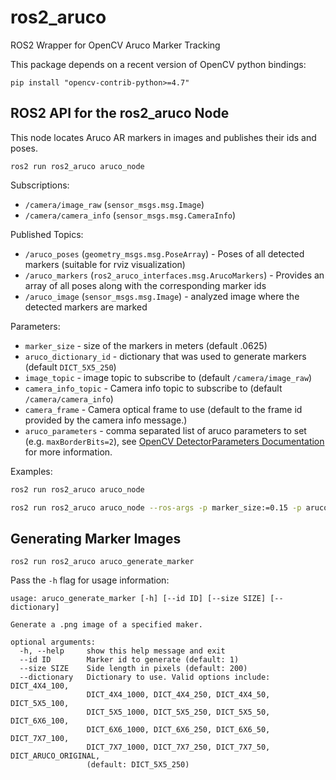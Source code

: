 # ros2_aruco

ROS2 Wrapper for OpenCV Aruco Marker Tracking

This package depends on a recent version of OpenCV python bindings:

```
pip install "opencv-contrib-python>=4.7"
```


## ROS2 API for the ros2_aruco Node

This node locates Aruco AR markers in images and publishes their ids and poses.

```
ros2 run ros2_aruco aruco_node
```

Subscriptions:
* `/camera/image_raw` (`sensor_msgs.msg.Image`)
* `/camera/camera_info` (`sensor_msgs.msg.CameraInfo`)

Published Topics:
* `/aruco_poses` (`geometry_msgs.msg.PoseArray`) - Poses of all detected markers (suitable for rviz visualization)
* `/aruco_markers` (`ros2_aruco_interfaces.msg.ArucoMarkers`) - Provides an array of all poses along with the corresponding marker ids
* `/aruco_image` (`sensor_msgs.msg.Image`) - analyzed image where the detected markers are marked

Parameters:
* `marker_size` - size of the markers in meters (default .0625)
* `aruco_dictionary_id` - dictionary that was used to generate markers (default `DICT_5X5_250`)
* `image_topic` - image topic to subscribe to (default `/camera/image_raw`)
* `camera_info_topic` - Camera info topic to subscribe to (default `/camera/camera_info`)
* `camera_frame` - Camera optical frame to use (default to the frame id provided by the camera info message.)
* `aruco_parameters` - comma separated list of aruco parameters to set (e.g. `maxBorderBits=2`), see [OpenCV DetectorParameters Documentation](https://docs.opencv.org/4.x/d1/dcd/structcv_1_1aruco_1_1DetectorParameters.html) for more information.

Examples:
```bash
ros2 run ros2_aruco aruco_node
```
```bash
ros2 run ros2_aruco aruco_node --ros-args -p marker_size:=0.15 -p aruco_dictionary_id:=DICT_ALVAR_15 -p image_topic:=/camera/camera -p camera_info_topic:=/camera/camera_info -p aruco_parameters:="markerBorderBits=2"
```


## Generating Marker Images

```
ros2 run ros2_aruco aruco_generate_marker
```

Pass the `-h` flag for usage information: 

```
usage: aruco_generate_marker [-h] [--id ID] [--size SIZE] [--dictionary]

Generate a .png image of a specified maker.

optional arguments:
  -h, --help     show this help message and exit
  --id ID        Marker id to generate (default: 1)
  --size SIZE    Side length in pixels (default: 200)
  --dictionary   Dictionary to use. Valid options include: DICT_4X4_100,
                 DICT_4X4_1000, DICT_4X4_250, DICT_4X4_50, DICT_5X5_100,
                 DICT_5X5_1000, DICT_5X5_250, DICT_5X5_50, DICT_6X6_100,
                 DICT_6X6_1000, DICT_6X6_250, DICT_6X6_50, DICT_7X7_100,
                 DICT_7X7_1000, DICT_7X7_250, DICT_7X7_50, DICT_ARUCO_ORIGINAL,
                 (default: DICT_5X5_250)
```
